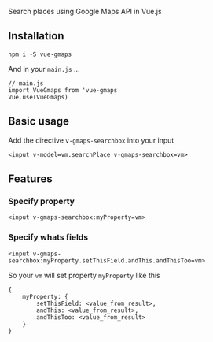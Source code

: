 Search places using Google Maps API in Vue.js

## Installation

    npm i -S vue-gmaps

And in your `main.js` ...

    // main.js
    import VueGmaps from 'vue-gmaps'
    Vue.use(VueGmaps)
    
## Basic usage

Add the directive `v-gmaps-searchbox` into your input

    <input v-model=vm.searchPlace v-gmaps-searchbox=vm>
    

## Features

### Specify property 

    <input v-gmaps-searchbox:myProperty=vm>
    
### Specify whats fields

    <input v-gmaps-searchbox:myProperty.setThisField.andThis.andThisToo=vm>

So your `vm` will set property `myProperty` like this

    {
        myProperty: {
            setThisField: <value_from_result>,
            andThis: <value_from_result>,
            andThisToo: <value_from_result>
        }
    }
    